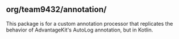## org/team9432/annotation/

This package is for a custom annotation processor that replicates the behavior of AdvantageKit's AutoLog annotation, but
in Kotlin.
